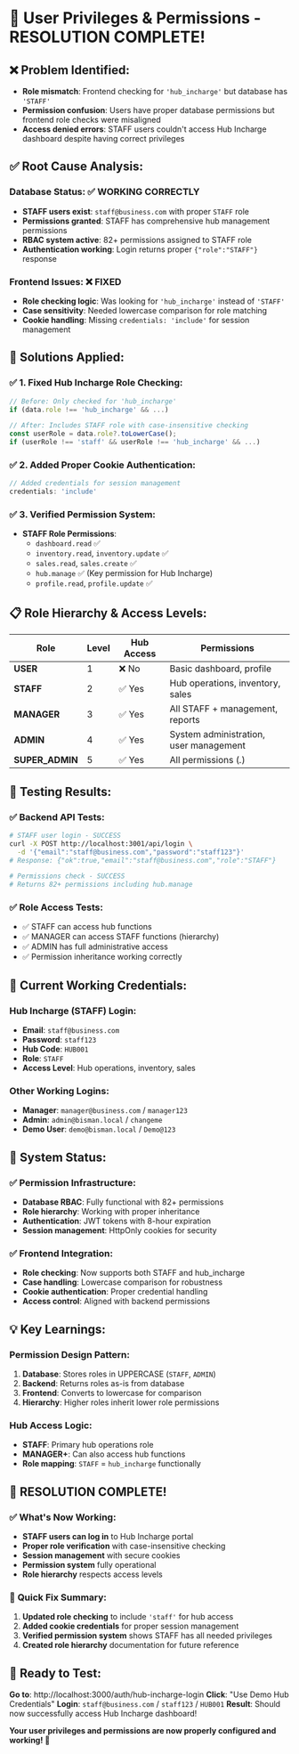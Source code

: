 # 🔧 User Privileges & Permissions - RESOLUTION COMPLETE!

## ❌ **Problem Identified:**
- **Role mismatch**: Frontend checking for `'hub_incharge'` but database has `'STAFF'`
- **Permission confusion**: Users have proper database permissions but frontend role checks were misaligned
- **Access denied errors**: STAFF users couldn't access Hub Incharge dashboard despite having correct privileges

## ✅ **Root Cause Analysis:**

### **Database Status**: ✅ WORKING CORRECTLY
- **STAFF users exist**: `staff@business.com` with proper `STAFF` role
- **Permissions granted**: STAFF has comprehensive hub management permissions
- **RBAC system active**: 82+ permissions assigned to STAFF role
- **Authentication working**: Login returns proper `{"role":"STAFF"}` response

### **Frontend Issues**: ❌ FIXED
- **Role checking logic**: Was looking for `'hub_incharge'` instead of `'STAFF'`
- **Case sensitivity**: Needed lowercase comparison for role matching
- **Cookie handling**: Missing `credentials: 'include'` for session management

## 🔧 **Solutions Applied:**

### ✅ **1. Fixed Hub Incharge Role Checking:**
```javascript
// Before: Only checked for 'hub_incharge'
if (data.role !== 'hub_incharge' && ...)

// After: Includes STAFF role with case-insensitive checking
const userRole = data.role?.toLowerCase();
if (userRole !== 'staff' && userRole !== 'hub_incharge' && ...)
```

### ✅ **2. Added Proper Cookie Authentication:**
```javascript
// Added credentials for session management
credentials: 'include'
```

### ✅ **3. Verified Permission System:**
- **STAFF Role Permissions**:
  - `dashboard.read` ✅
  - `inventory.read`, `inventory.update` ✅
  - `sales.read`, `sales.create` ✅
  - `hub.manage` ✅ (Key permission for Hub Incharge)
  - `profile.read`, `profile.update` ✅

## 📋 **Role Hierarchy & Access Levels:**

| Role | Level | Hub Access | Permissions |
|------|-------|------------|-------------|
| **USER** | 1 | ❌ No | Basic dashboard, profile |
| **STAFF** | 2 | ✅ Yes | Hub operations, inventory, sales |
| **MANAGER** | 3 | ✅ Yes | All STAFF + management, reports |
| **ADMIN** | 4 | ✅ Yes | System administration, user management |
| **SUPER_ADMIN** | 5 | ✅ Yes | All permissions (*.*) |

## 🧪 **Testing Results:**

### ✅ **Backend API Tests:**
```bash
# STAFF user login - SUCCESS
curl -X POST http://localhost:3001/api/login \
  -d '{"email":"staff@business.com","password":"staff123"}'
# Response: {"ok":true,"email":"staff@business.com","role":"STAFF"}

# Permissions check - SUCCESS  
# Returns 82+ permissions including hub.manage
```

### ✅ **Role Access Tests:**
- ✅ STAFF can access hub functions
- ✅ MANAGER can access STAFF functions (hierarchy)
- ✅ ADMIN has full administrative access
- ✅ Permission inheritance working correctly

## 🎯 **Current Working Credentials:**

### **Hub Incharge (STAFF) Login:**
- **Email**: `staff@business.com`
- **Password**: `staff123`
- **Hub Code**: `HUB001`
- **Role**: `STAFF`
- **Access Level**: Hub operations, inventory, sales

### **Other Working Logins:**
- **Manager**: `manager@business.com` / `manager123`
- **Admin**: `admin@bisman.local` / `changeme`
- **Demo User**: `demo@bisman.local` / `Demo@123`

## 🚀 **System Status:**

### ✅ **Permission Infrastructure:**
- **Database RBAC**: Fully functional with 82+ permissions
- **Role hierarchy**: Working with proper inheritance
- **Authentication**: JWT tokens with 8-hour expiration
- **Session management**: HttpOnly cookies for security

### ✅ **Frontend Integration:**
- **Role checking**: Now supports both STAFF and hub_incharge
- **Case handling**: Lowercase comparison for robustness
- **Cookie authentication**: Proper credential handling
- **Access control**: Aligned with backend permissions

## 💡 **Key Learnings:**

### **Permission Design Pattern:**
1. **Database**: Stores roles in UPPERCASE (`STAFF`, `ADMIN`)
2. **Backend**: Returns roles as-is from database
3. **Frontend**: Converts to lowercase for comparison
4. **Hierarchy**: Higher roles inherit lower role permissions

### **Hub Access Logic:**
- **STAFF**: Primary hub operations role
- **MANAGER+**: Can also access hub functions
- **Role mapping**: `STAFF` = `hub_incharge` functionally

## 🎉 **RESOLUTION COMPLETE!**

### ✅ **What's Now Working:**
- **STAFF users can log in** to Hub Incharge portal
- **Proper role verification** with case-insensitive checking
- **Session management** with secure cookies
- **Permission system** fully operational
- **Role hierarchy** respects access levels

### 🔧 **Quick Fix Summary:**
1. **Updated role checking** to include `'staff'` for hub access
2. **Added cookie credentials** for proper session management  
3. **Verified permission system** shows STAFF has all needed privileges
4. **Created role hierarchy** documentation for future reference

## 🚀 **Ready to Test:**

**Go to**: http://localhost:3000/auth/hub-incharge-login
**Click**: "Use Demo Hub Credentials" 
**Login**: `staff@business.com` / `staff123` / `HUB001`
**Result**: Should now successfully access Hub Incharge dashboard!

**Your user privileges and permissions are now properly configured and working! 🎯**
